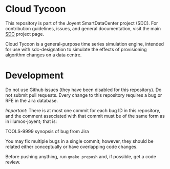 <!--
    This Source Code Form is subject to the terms of the Mozilla Public
    License, v. 2.0. If a copy of the MPL was not distributed with this
    file, You can obtain one at http://mozilla.org/MPL/2.0/.
-->

<!--
    Copyright (c) 2014, Joyent, Inc.
-->

# Cloud Tycoon

This repository is part of the Joyent SmartDataCenter project (SDC).  For 
contribution guidelines, issues, and general documentation, visit the main
[SDC](http://github.com/joyent/sdc) project page.

Cloud Tycoon is a general-purpose time series simulation engine,
intended for use with sdc-designation to simulate the effects of
provisioning algorithm changes on a data centre.

# Development

Do not use Github issues (they have been disabled for this repository).
Do not submit pull requests.  Every change to this repository requires a
bug or RFE in the Jira database.

*Important*: There is at most one commit for each bug ID in this
repository, and the comment associated with that commit must be of the
same form as in illumos-joyent; that is:

TOOLS-9999 synopsis of bug from Jira

You may fix multiple bugs in a single commit; however, they should be
related either conceptually or have overlapping code changes.

Before pushing anything, run `gmake prepush` and, if possible, get a
code review.
